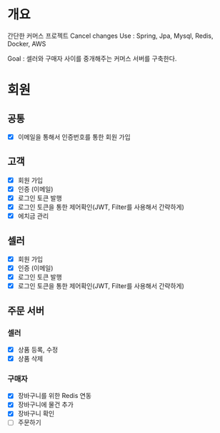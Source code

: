 # 개요
간단한 커머스 프로젝트
Cancel changes
Use : Spring, Jpa, Mysql, Redis, Docker, AWS

Goal : 셀러와 구매자 사이를 중개해주는 커머스 서버를 구축한다.

# 회원

## 공통
- [x] 이메일을 통해서 인증번호를 통한 회원 가입

## 고객
- [x] 회원 가입
- [x] 인증 (이메일)
- [x] 로그인 토큰 발행
- [x] 로그인 토큰을 통한 제어확인(JWT, Filter를 사용해서 간략하게)
- [x] 에치금 관리

## 셀러
- [x] 회원 가입
- [x] 인증 (이메일)
- [x] 로그인 토큰 발행
- [x] 로그인 토큰을 통한 제어확인(JWT, Filter를 사용해서 간략하게)

## 주문 서버

### 셀러
- [x] 상품 등록, 수정
- [x] 상품 삭제

### 구매자
- [x] 장바구니를 위한 Redis 연동
- [x] 장바구니에 물건 추가
- [x] 장바구니 확인
- [ ] 주문하기

